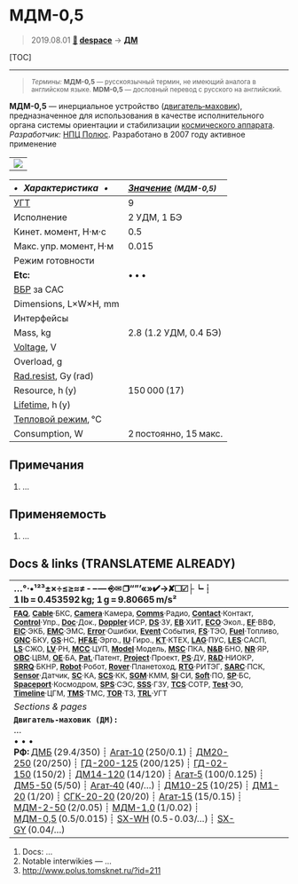 # МДМ-0,5
> 2019.08.01 **[🚀](../index/index.md) [despace](index.md)** → **[ДМ](iu.md)**

[TOC]

---

> <small>*Термины:* **МДМ-0,5** — русскоязычный термин, не имеющий аналога в английском языке. **MDM-0,5** — дословный перевод с русского на английский.</small>

**МДМ-0,5** — инерциальное устройство ([двигатель‑маховик](iu.md)), предназначенное для использования в качестве исполнительного органа системы ориентации и стабилизации [космического аппарата](sc.md).  
*Разработчик:* [НПЦ Полюс](zz_polus_tomsk.md). Разработано в 2007 году активное применение

||
|:--|
| [![](f/iu/м/mdm_0_5_pic1_thumb.jpg)](f/iu/м/mdm_0_5_pic1.jpg)  |

<small>

|*•    Характеристика    •*|*[Значение](si.md) <small>(МДМ-0,5)</small>*|
|:--|:--|
|[УГТ](trl.md)| 9  |
|Исполнение| 2 УДМ, 1 БЭ  |
|Кинет. момент, Н·м·с| 0.5  |
|Макс. упр. момент, Н·м| 0.015  |
|Режим готовности|   |
|**Etc:**|• • •|
|[ВБР](srrq.md) за САС|   |
|Dimensions, L×W×H, mm|   |
|Интерфейсы|   |
|Mass, kg| 2.8 (1.2 УДМ, 0.4 БЭ)  |
|[Voltage](voltage.md), V|   |
|Overload, g|   |
|[Rad.resist](ion_rad.md), Gy (rad)|   |
|Resource, h (y)| 150 000 (17)  |
|[Lifetime](lifetime.md), h (y)|   |
|[Тепловой режим](tcs.md), ℃|   |
|Consumption, W| 2 постоянно, 15 макс.  |

</small>



<p style="page-break-after:always"> </p>

## Примечания
   1. …



## Применяемость
   1. …



<p style="page-break-after:always"> </p>

## Docs & links (TRANSLATEME ALREADY)
|…°·•¹²³±×÷≤≥≈≠ ‑ −— ⎆✉ ❐“”’«»✔→✘☐☑├┕┆ 1 lb = 0.453592 kg; 1 g = 9.80665 m/s²|
|:--|
|<small>**[FAQ](faq.md)**, **[Cable](cable.md)**·БКС, **[Camera](cam.md)**·Камера, **[Comms](comms.md)**·Радио, **[Contact](contact.md)**·Контакт, **[Control](control.md)**·Упр., **[Doc](doc.md)**·Док., **[Doppler](doppler.md)**·ИСР, **[DS](ds.md)**·ЗУ, **[EB](eb.md)**·ХИТ, **[ECO](ecology.md)**·Экол., **[EF](ef.md)**·ВВФ, **[ElC](elc.md)**·ЭКБ, **[EMC](emc.md)**·ЭМС, **[Error](error.md)**·Ошибки, **[Event](event.md)**·События, **[FS](fs.md)**·ТЭО, **[Fuel](fuel.md)**·Топливо, **[GNC](gnc.md)**·БКУ, **[GS](scs.md)**·НС, **[HF&E](hfe.md)**·Эрго., **[IU](iu.md)**·Гиро., **[KT](kt.md)**·КТЕХ, **[LAG](lag.md)**·ПУC, **[LES](les.md)**·САСП, **[LS](ls.md)**·СЖО, **[LV](lv.md)**·РН, **[MCC](mcc.md)**·ЦУП, **[Model](model.md)**·Модель, **[MSC](sc.md)**·ПКА, **[N&B](nnb.md)**·БНО, **[NR](nr.md)**·ЯР, **[OBC](obc.md)**·ЦВМ, **[OE](oe.md)**·БА, **[Pat.](патент.md)**·Патент, **[Project](project.md)**·Проект, **[PS](ps.md)**·ДУ, **[R&D](rnd.md)**·НИОКР, **[SRRQ](srrq.md)**·БКНР, **[Robot](robotics.md)**·Робот, **[Rover](rover.md)**·Планетоход, **[RTG](rtg.md)**·РИТЭГ, **[SARC](sarc.md)**·ПСК, **[Sensor](sensor.md)**·Датчик, **[SC](sc.md)**·КА, **[SCS](scs.md)**·КК, **[SGM](sgm.md)**·КММ, **[SI](si.md)**·СИ, **[Soft](soft.md)**·ПО, **[SP](sp.md)**·БС, **[Spaceport](spaceport.md)**·Космодром, **[SPS](sps.md)**·СЭС, **[SSS](sss.md)**·ГЗУ, **[TCS](tcs.md)**·СОТР, **[Test](test.md)**·ЭО, **[Timeline](timeline.md)**·ЦГМ, **[TMS](tms.md)**·ТМС, **[TOR](tor.md)**·ТЗ, **[TRL](trl.md)**·УГТ</small>|
|*Sections & pages*|
|**`Двигатель‑маховик (ДМ):`**<br> …<br>• • •<br> **РФ:** [ДМБ](dmb.md) (29.4/350) ┊ [Агат‑10](agat_10.md) (250/0.1) ┊ [ДМ20-250](dm20_250.md) (20/250) ┊ [ГД-200-125](gd_200_125.md) (200/125) ┊ [ГД-02-150](gd_02_150.md) (150/2) ┊ [ДМ14-120](dm14_120.md) (14/120) ┊ [Агат‑5](agat_5.md) (100/0.125) ┊ [ДМ5-50](dm5_50.md) (5/50) ┊ [Агат‑40](agat_40.md) (40/…) ┊ [ДМ10-25](dm10_25.md) (10/25) ┊ [ДМ1-20](dm1_20.md) (1/20) ┊ [СГК-20-20](sgk_20_20.md) (20/20) ┊ [Агат‑15](agat_15.md) (15/0.15) ┊ [МДМ-2-50](mdm_2_50.md) (2/0.05) ┊ [МДМ-1,0](mdm_1_0.md) (1/0.02) ┊ [МДМ-0,5](mdm_0_5.md) (0.5/0.015) ┊ [SX-WH](sx_wh.md) (0.5 ‑ 0.03/…) ┊ [SX-GY](sx_gy.md) (0.04/…) |

   1. Docs: …
   1. Notable interwikies — …
   1. <http://www.polus.tomsknet.ru/?id=211>

